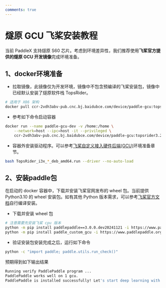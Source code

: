 ```yaml
---
comments: true
---
```


# 燧原 GCU 飞桨安装教程

当前 PaddleX 支持燧原 S60 芯片。考虑到环境差异性，我们推荐使用<b>飞桨官方提供的燧原 GCU 开发镜像</b>完成环境准备。

## 1、docker环境准备
* 拉取镜像，此镜像仅为开发环境，镜像中不包含预编译的飞桨安装包，镜像中已经默认安装了燧原软件栈 TopsRider。
```bash
# 适用于 X86 架构
docker pull ccr-2vdh3abv-pub.cnc.bj.baidubce.com/device/paddle-gcu:topsrider3.2.109-ubuntu20-x86_64-gcc84
```
* 参考如下命令启动容器
```bash
docker run --name paddle-gcu-dev -v /home:/home \
    --network=host --ipc=host -it --privileged \
    ccr-2vdh3abv-pub.cnc.bj.baidubce.com/device/paddle-gcu:topsrider3.2.109-ubuntu20-x86_64-gcc84 /bin/bash
```
* 容器外安装驱动程序。可以参考[飞桨自定义接入硬件后端(GCU)](https://github.com/PaddlePaddle/PaddleCustomDevice/blob/develop/backends/gcu/README_cn.md)环境准备章节。
```bash
bash TopsRider_i3x_*_deb_amd64.run --driver --no-auto-load
```
## 2、安装paddle包
在启动的 docker 容器中，下载并安装飞桨官网发布的 wheel 包。当前提供 Python3.10 的 wheel 安装包。如有其他 Python 版本需求，可以参考[飞桨官方文档](https://www.paddlepaddle.org.cn/install/quick)自行编译安装。

* 下载并安装 wheel 包
```bash
# 注意需要先安装飞桨 cpu 版本
python -m pip install paddlepaddle==3.0.0.dev20241121 -i https://www.paddlepaddle.org.cn/packages/nightly/cpu/
python -m pip install paddle_custom_gcu -i https://www.paddlepaddle.org.cn/packages/nightly/gcu/
```
* 验证安装包安装完成之后，运行如下命令
```bash
python -c "import paddle; paddle.utils.run_check()"
```
预期得到如下输出结果

```bash
Running verify PaddlePaddle program ...
PaddlePaddle works well on 1 gcu.
PaddlePaddle is installed successfully! Let's start deep learning with PaddlePaddle now.
```
